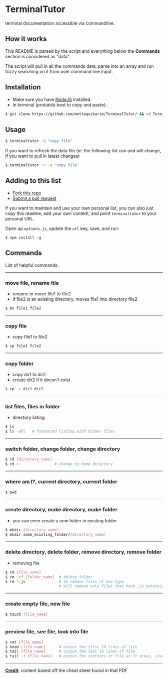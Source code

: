 # TerminalTutor

terminal documentation accessible via commandline.

## How it works

This README is parsed by the script and everything below the **Commands** section is considered as "data".

The script will pull in all the commands data, parse into an array and run fuzzy searching on it from user command line input.

## Installation

* Make sure you have [NodeJS](https://nodejs.org/en/download/) installed.
* In terminal (probably best to copy and paste):

```bash
$ git clone https://github.com/mottaquikarim/TerminalTutor/ && cd TerminalTutor && npm install -g
```

## Usage

```bash
$ terminaltutor -q "copy file"
```

If you want to refresh the data file (ie: the following list can and will change, if you want to pull in latest changes)

```bash
$ terminaltutor -r -q "copy file"
```

## Adding to this list

* [Fork this repo](https://help.github.com/articles/fork-a-repo/)
* [Submit a pull request](https://help.github.com/articles/about-pull-requests/)

If you want to maintain and use your own personal list, you can also just copy this readme, add your own content, and point `terminaltutor` to your personal URL. 

Open up `options.js`, update the `url` key, save, and run:

```
$ npm install -g
```

## Commands

List of helpful commands.

---

### move file, rename file

* rename or move file1 to file2
* if file2 is an existing directory, moves file1 into directory file2

```bash
$ mv file1 file2
```
---

### copy file

* copy file1 to file2

```bash
$ cp file1 file2
```
---

### copy folder

* copy dir1 to dir2
* create dir2 if it doesn't exist

```bash
$ cp -r dir1 dir2
```

---

### list files, files in folder

* directory listing

```bash
$ ls
$ ls -ahl   # formatted listing with hidden files
```

---

### switch folder, change folder, change directory

```bash
$ cd [directory_name]
$ cd ~                # change to home directory
```

---

### where am I?, current directory, current folder

```bash
$ pwd
```
---

### create directory, make directory, make folder

* you can even create a new folder in existing folder

```bash
$ mkdir [directory_name]
$ mkdir some_existing_folder/[directory_name]
```

---

### delete directory, delete folder, remove directory, remove folder

* removing file
```bash
$ rm [file_name]
$ rm -rf [folder_name]  # delete folder
$ rm *.js               # to remove files of one type
                        # will remove only files that have .js extensions
```

---

### create empty file, new file

```bash
$ touch [file_name]
```

---

### preview file, see file, look into file

```bash
$ cat [file_name]
$ head [file_name]      # output the first 10 lines of file
$ tail [file_name]      # output the last 10 lines of file
$ tail -f [file_name]   # output the contents of file as it grows, starting with the last 10 lines
```

---


**[Credit](https://files.fosswire.com/2007/08/fwunixref.pdf)**: content based off the cheat sheet found in that PDF

